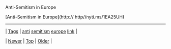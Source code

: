 <!--
title: Anti-Semitism in Europe
date: 2020-06-28T15:27:00.039Z
tags: anti, semitism, europe, link
-->


Anti-Semitism in Europe

[Anti-Semitism in Europe](http:// http//nyti.ms/1EA25UH)

<!--BOTTOM-POST-NAVIGATION-->
---

| [Tags](tags.md) | [anti](tag-anti.md) [semitism](tag-semitism.md) [europe](tag-europe.md) [link](tag-link.md) |

| [Newer](102773698332.md) | [Top](index.md) | [Older](102786671272.md) |